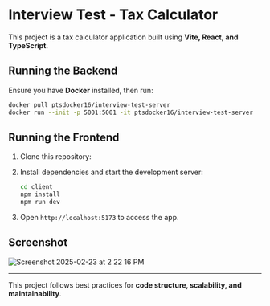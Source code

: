 # Interview Test - Tax Calculator

This project is a tax calculator application built using **Vite, React, and TypeScript**.

## Running the Backend
Ensure you have **Docker** installed, then run:
```sh
docker pull ptsdocker16/interview-test-server
docker run --init -p 5001:5001 -it ptsdocker16/interview-test-server
```

## Running the Frontend
1. Clone this repository:
   
2. Install dependencies and start the development server:
   ```sh
   cd client
   npm install
   npm run dev
   ```
3. Open `http://localhost:5173` to access the app.


## Screenshot
![Screenshot 2025-02-23 at 2 22 16 PM](https://github.com/user-attachments/assets/dbff2191-27a6-49b9-856c-54ba899e74f8)

---
This project follows best practices for **code structure, scalability, and maintainability**.
 
